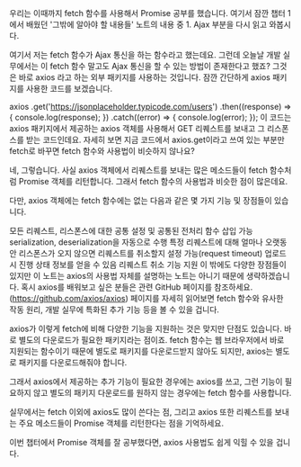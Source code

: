 우리는 이때까지 fetch 함수를 사용해서 Promise 공부를 했습니다. 여기서 잠깐 챕터 1에서 배웠던 '그밖에 알아야 할 내용들' 노트의 내용 중 1. Ajax 부분을 다시 읽고 와봅시다.

여기서 저는 fetch 함수가 Ajax 통신을 하는 함수라고 했는데요. 그런데 오늘날 개발 실무에서는 이 fetch 함수 말고도 Ajax 통신을 할 수 있는 방법이 존재한다고 했죠? 그것은 바로 axios 라고 하는 외부 패키지를 사용하는 것입니다. 잠깐 간단하게 axios 패키지를 사용한 코드를 보겠습니다.

axios
  .get('https://jsonplaceholder.typicode.com/users')
  .then((response) => {
    console.log(response);
  })
  .catch((error) => {
    console.log(error);
  });
이 코드는 axios 패키지에서 제공하는 axios 객체를 사용해서 GET 리퀘스트를 보내고 그 리스폰스를 받는 코드인데요. 
자세히 보면 지금 코드에서 axios.get이라고 쓰여 있는 부분만 fetch로 바꾸면 fetch 함수와 사용법이 비슷하지 않나요?

네, 그렇습니다. 사실 axios 객체에서 리퀘스트를 보내는 많은 메소드들이 fetch 함수처럼 Promise 객체를 리턴합니다. 
그래서 fetch 함수의 사용법과 비슷한 점이 많은데요.

다만, axios 객체에는 fetch 함수에는 없는 다음과 같은 몇 가지 기능 및 장점들이 있습니다.

모든 리퀘스트, 리스폰스에 대한 공통 설정 및 공통된 전처리 함수 삽입 가능
serialization, deserialization을 자동으로 수행
특정 리퀘스트에 대해 얼마나 오랫동안 리스폰스가 오지 않으면 리퀘스트를 취소할지 설정 가능(request timeout)
업로드 시 진행 상태 정보를 얻을 수 있음
리퀘스트 취소 기능 지원
이 밖에도 다양한 장점들이 있지만 이 노트는 axios의 사용법 자체를 설명하는 노트는 아니기 때문에 생략하겠습니다. 
혹시 axios를 배워보고 싶은 분들은 관련 GitHub  페이지를 참조하세요. (https://github.com/axios/axios)
페이지를 자세히 읽어보면 fetch 함수와 유사한 작동 원리, 개발 실무에 특화된 추가 기능 등을 볼 수 있을 겁니다.

axios가 이렇게 fetch에 비해 다양한 기능을 지원하는 것은 맞지만 단점도 있습니다. 바로 별도의 다운로드가 필요한 패키지라는 점이죠. 
fetch 함수는 웹 브라우저에서 바로 지원되는 함수이기 때문에 별도로 패키지를 다운로드받지 않아도 되지만, 
axios는 별도로 패키지를 다운로드해줘야 합니다.

그래서 axios에서 제공하는 추가 기능이 필요한 경우에는 axios를 쓰고, 
그런 기능이 필요하지 않고 별도의 패키지 다운로드를 원하지 않는 경우에는 fetch 함수를 사용합니다.

실무에서는 fetch 이외에 axios도 많이 쓴다는 점, 
그리고 axios 또한 리퀘스트를 보내는 주요 메소드들이 Promise 객체를 리턴한다는 점을 기억하세요.

이번 챕터에서 Promise 객체를 잘 공부했다면, axios 사용법도 쉽게 익힐 수 있을 겁니다.
